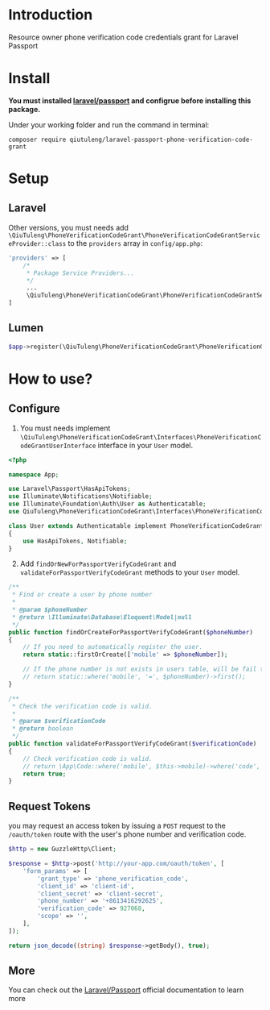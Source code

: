 # Introduction

Resource owner phone verification code credentials grant for Laravel Passport

# Install

**You must installed [laravel/passport](http://laravel.com/docs/master/passport) and configrue before installing this package.**

Under your working folder and run the command in terminal:

```
composer require qiutuleng/laravel-passport-phone-verification-code-grant
```

# Setup

## Laravel 

Other versions, you must needs add `\QiuTuleng\PhoneVerificationCodeGrant\PhoneVerificationCodeGrantServiceProvider::class` to the `providers` array in `config/app.php`:

```php
'providers' => [
    /*
     * Package Service Providers...
     */
     ...
     \QiuTuleng\PhoneVerificationCodeGrant\PhoneVerificationCodeGrantServiceProvider::class,
]
```

## Lumen

```php
$app->register(\QiuTuleng\PhoneVerificationCodeGrant\PhoneVerificationCodeGrantServiceProvider::class);
```

# How to use?

## Configure

1. You must needs implement `\QiuTuleng\PhoneVerificationCodeGrant\Interfaces\PhoneVerificationCodeGrantUserInterface` interface in your `User` model.

```php
<?php

namespace App;

use Laravel\Passport\HasApiTokens;
use Illuminate\Notifications\Notifiable;
use Illuminate\Foundation\Auth\User as Authenticatable;
use QiuTuleng\PhoneVerificationCodeGrant\Interfaces\PhoneVerificationCodeGrantUserInterface;

class User extends Authenticatable implement PhoneVerificationCodeGrantUserInterface
{
    use HasApiTokens, Notifiable;
}
```

2. Add `findOrNewForPassportVerifyCodeGrant` and `validateForPassportVerifyCodeGrant` methods to your `User` model.

```php
/**
 * Find or create a user by phone number
 *
 * @param $phoneNumber
 * @return \Illuminate\Database\Eloquent\Model|null
 */
public function findOrCreateForPassportVerifyCodeGrant($phoneNumber)
{
    // If you need to automatically register the user.
    return static::firstOrCreate(['mobile' => $phoneNumber]);

    // If the phone number is not exists in users table, will be fail to authenticate.
    // return static::where('mobile', '=', $phoneNumber)->first();
}

/**
 * Check the verification code is valid.
 *
 * @param $verificationCode
 * @return boolean
 */
public function validateForPassportVerifyCodeGrant($verificationCode)
{
    // Check verification code is valid.
    // return \App\Code::where('mobile', $this->mobile)->where('code', '=', $verificationCode)->where('expired_at', '>', now()->toDatetimeString())->exists();
    return true;
}
```


## Request Tokens

you may request an access token by issuing a `POST` request to the `/oauth/token` route with the user's phone number and verification code.

```php
$http = new GuzzleHttp\Client;

$response = $http->post('http://your-app.com/oauth/token', [
    'form_params' => [
        'grant_type' => 'phone_verification_code',
        'client_id' => 'client-id',
        'client_secret' => 'client-secret',
        'phone_number' => '+8613416292625',
        'verification_code' => 927068,
        'scope' => '',
    ],
]);

return json_decode((string) $response->getBody(), true);
```

## More

You can check out the [Laravel/Passport](https://laravel.com/docs/master/passport) official documentation to learn more
